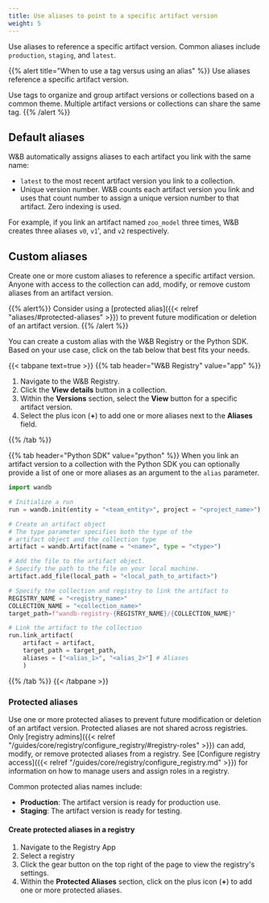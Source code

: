 ```yaml
---
title: Use aliases to point to a specific artifact version
weight: 5
---
```



Use aliases to reference a specific artifact version. Common aliases include `production`, `staging`, and `latest`.

{{% alert title="When to use a tag versus using an alias" %}}
Use aliases reference a specific artifact version.

Use tags to organize and group artifact versions or collections based on a common theme. Multiple artifact versions or collections can share the same tag.
{{% /alert %}}

## Default aliases

W&B automatically assigns aliases to each artifact you link with the same name:

* `latest` to the most recent artifact version you link to a collection.
* Unique version number. W&B counts each artifact version you link and uses that count number to assign a unique version number to that artifact. Zero indexing is used.

For example, if you link an artifact named `zoo_model` three times, W&B creates three aliases `v0`, `v1`', and `v2` respectively.

## Custom aliases

Create one or more custom aliases to reference a specific artifact version. Anyone with access to the collection can add, modify, or remove custom aliases from an artifact version.

{{% alert%}}
Consider using a [protected alias]({{< relref "aliases/#protected-aliases" >}}) to prevent future modification or deletion of an artifact version.
{{% /alert %}}

You can create a custom alias with the W&B Registry or the Python SDK. Based on your use case, click on the tab below that best fits your needs.

{{< tabpane text=true >}}
{{% tab header="W&B Registry" value="app" %}}

1. Navigate to the W&B Registry.
2. Click the **View details** button in a collection.
3. Within the **Versions** section, select the **View** button for a specific artifact version.
4. Select the plus icon (**+**) to add one or more aliases next to the **Aliases** field.

{{% /tab %}}

{{% tab header="Python SDK" value="python" %}}
When you link an artifact version to a collection with the Python SDK you can optionally provide a list of one or more aliases as an argument to the `alias` parameter.

```python
import wandb

# Initialize a run
run = wandb.init(entity = "<team_entity>", project = "<project_name>")

# Create an artifact object
# The type parameter specifies both the type of the 
# artifact object and the collection type
artifact = wandb.Artifact(name = "<name>", type = "<type>")

# Add the file to the artifact object. 
# Specify the path to the file on your local machine.
artifact.add_file(local_path = "<local_path_to_artifact>")

# Specify the collection and registry to link the artifact to
REGISTRY_NAME = "<registry_name>"
COLLECTION_NAME = "<collection_name>"
target_path=f"wandb-registry-{REGISTRY_NAME}/{COLLECTION_NAME}"

# Link the artifact to the collection
run.link_artifact(
    artifact = artifact, 
    target_path = target_path, 
    aliases = ["<alias_1>", "<alias_2>"] # Aliases
    )
```
{{% /tab %}}
{{< /tabpane >}}

### Protected aliases
Use one or more protected aliases to prevent future modification or deletion of an artifact version. Protected aliases are not shared across registries. Only [registry admins]({{< relref "/guides/core/registry/configure_registry/#registry-roles" >}}) can add, modify, or remove protected aliases from a registry. See [Configure registry access]({{< relref "/guides/core/registry/configure_registry.md" >}}) for information on how to manage users and assign roles in a registry.

Common protected alias names include:

- **Production**: The artifact version is ready for production use.
- **Staging**: The artifact version is ready for testing.

#### Create protected aliases in a registry

1. Navigate to the Registry App
2. Select a registry
3. Click the gear button on the top right of the page to view the registry's settings.
4. Within the **Protected Aliases** section, click on the plus icon (**+**) to add one or more protected aliases.

<!-- ### Add a protected alias to an artifact version -->
